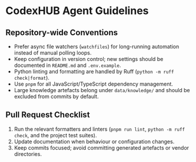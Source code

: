 # CodexHUB Agent Guidelines

## Repository-wide Conventions

- Prefer async file watchers (`watchfiles`) for long-running automation instead of manual polling loops.
- Keep configuration in version control; new settings should be documented in `README.md` and `.env.example`.
- Python linting and formatting are handled by Ruff (`python -m ruff check|format`).
- Use `pnpm` for all JavaScript/TypeScript dependency management.
- Large knowledge artefacts belong under `data/knowledge/` and should be excluded from commits by default.

## Pull Request Checklist

1. Run the relevant formatters and linters (`pnpm run lint`, `python -m ruff check`, and the project test suites).
2. Update documentation when behaviour or configuration changes.
3. Keep commits focused; avoid committing generated artefacts or vendor directories.

